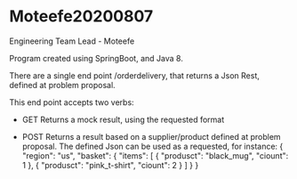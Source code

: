 # Moteefe20200807
Engineering Team Lead - Moteefe

Program created using SpringBoot, and Java 8.

There are a single end point /orderdelivery, that returns a Json Rest, defined at problem proposal.

This end point accepts two verbs:
- GET
	Returns a mock result, using the requested format

- POST
	Returns a result based on a supplier/product defined at problem proposal.
	The defined Json can be used as a requested, for instance:
	{
	"region": "us",
	"basket": {
			"items": [
				{
					"produsct": "black_mug",
					"ciount": 1
				},
				{
					"produsct": "pink_t-shirt",
					"ciount": 2
				}
			]
		}
}